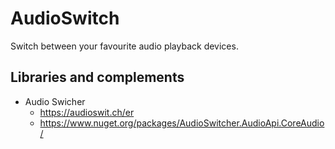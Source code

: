 # AudioSwitch
Switch between your favourite audio playback devices.

## Libraries and complements
* Audio Swicher
  * https://audioswit.ch/er
  * https://www.nuget.org/packages/AudioSwitcher.AudioApi.CoreAudio/

